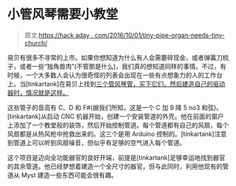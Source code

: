 # 小管风琴需要小教堂

> 原文:[https://hack aday . com/2016/10/01/tiny-pipe-organ-needs-tiny-church/](https://hackaday.com/2016/10/01/tiny-pipe-organ-needs-tiny-church/)

易贝有很多不寻常的上市。如果你想知道为什么有人会需要碎现金，或者弹簧刀梳子，或者一些“独角兽肉”(不管那是什么)，我们真的想知道同样的事情。不过，有时候，一个大多数人会认为很奇怪的列表会出现在一些有点想象力的人的工作台上。当[tinkartank]在易贝上找到[三个管风琴管，买下它们，然后建造自己的驱动器时，情况就是这样。](https://tinkartank.wordpress.com/2016/09/28/ridiculously-small-pipe-organ/)

这些管子的音高有 C、D 和 F#(据我们所知，这是一个 C 加 9 降 5 no3 和弦)。[tinkartank]从启动 CNC 机器开始，创建一个安装管道的外壳。他在前面的窗户上添加了一个教堂般的装饰，然后开始控制管道。每个管道都有自己的风扇，每个风扇都是从热风枪中抢救出来的。这三个是用 Arduino 控制的。[tinkartank]注意到管道上可以听到风扇噪音，但似乎有足够的空气进入每个管道。

这个项目是迈向全功能器官的良好开端，前提是[tinkartank]足够幸运地找到器官的其余管道。他已经梦想着建造一个全尺寸的器官，但与此同时，利用他现有的管道从 Myst 建造一些东西可能会很有趣。